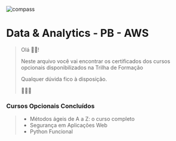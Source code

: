 ![compass](https://vetores.org/d/compass-uol.svg)

# Data & Analytics - PB - AWS

> Olá 👋🏼! 
> 
> Neste arquivo você vai encontrar os certificados dos cursos opcionais disponibilizados na Trilha de Formação
> 
> Qualquer dúvida fico à disposição. 
> 
> 👩🏻‍💻

### Cursos Opcionais Concluídos
>
> - Métodos ágeis de A a Z: o curso completo
> - Segurança em Aplicações Web
> - Python Funcional
>
